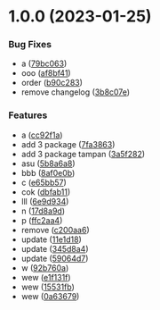 # 1.0.0 (2023-01-25)


### Bug Fixes

* a ([79bc063](https://github.com/agungvr/nx-github-package-tampan/commit/79bc063148f960b2dffec37f6ed9e86a17b2365f))
* ooo ([af8bf41](https://github.com/agungvr/nx-github-package-tampan/commit/af8bf413c69b665e12c199d7baf9e318fc88d451))
* order ([b90c283](https://github.com/agungvr/nx-github-package-tampan/commit/b90c283064f16376304961d898dde0feb33be0b2))
* remove changelog ([3b8c07e](https://github.com/agungvr/nx-github-package-tampan/commit/3b8c07eeb4d7697b58447ccf73776a1cd9fe39a9))


### Features

* a ([cc92f1a](https://github.com/agungvr/nx-github-package-tampan/commit/cc92f1a7a6eed193aa412fe9dbf4d62e4f7e2c82))
* add 3 package ([7fa3863](https://github.com/agungvr/nx-github-package-tampan/commit/7fa3863939e55d1ebdfa4c3ac7a21736786af86c))
* add 3 package tampan ([3a5f282](https://github.com/agungvr/nx-github-package-tampan/commit/3a5f282f2ba84f4c72bcb1da97359403c4de8c31))
* asu ([5b8a6a8](https://github.com/agungvr/nx-github-package-tampan/commit/5b8a6a8f743c20dc2b6cafb198cb55c62500a754))
* bbb ([8af0e0b](https://github.com/agungvr/nx-github-package-tampan/commit/8af0e0bf84083f1c2184590d8f8d38d5e843b5ec))
* c ([e65bb57](https://github.com/agungvr/nx-github-package-tampan/commit/e65bb57d0965defa3fa985be2ddbee6f8b819160))
* cok ([dbfab11](https://github.com/agungvr/nx-github-package-tampan/commit/dbfab11e8927064abd94a5a2a1f216977af727dc))
* lll ([6e9d934](https://github.com/agungvr/nx-github-package-tampan/commit/6e9d9342dcbaf2ed91d7687f05f75f361fd59f8b))
* n ([17d8a9d](https://github.com/agungvr/nx-github-package-tampan/commit/17d8a9d8990d2f36d11d9642cf53c70da70d9fe7))
* p ([ffc2aa4](https://github.com/agungvr/nx-github-package-tampan/commit/ffc2aa433da8d52963d69c0423cfbc8f08735bc6))
* remove ([c200aa6](https://github.com/agungvr/nx-github-package-tampan/commit/c200aa6f9218246c94fa92dcc92f4f56892b3c46))
* update ([11e1d18](https://github.com/agungvr/nx-github-package-tampan/commit/11e1d18d1dd408fe6edfc216683ce3c7a19b03e3))
* update ([345d8a4](https://github.com/agungvr/nx-github-package-tampan/commit/345d8a4b27fff4a8227d4cf8135c9212d984171e))
* update ([59064d7](https://github.com/agungvr/nx-github-package-tampan/commit/59064d71badf7ebc0858b5ea94a65532959c9045))
* w ([92b760a](https://github.com/agungvr/nx-github-package-tampan/commit/92b760a556940d041a82f19ab461c62ab327dd72))
* wew ([e1f131f](https://github.com/agungvr/nx-github-package-tampan/commit/e1f131fd001bfaf63c7b25beff3078f83a918423))
* wew ([15531fb](https://github.com/agungvr/nx-github-package-tampan/commit/15531fb940c2ac581f2777f7b7aa7450bdd43279))
* wew ([0a63679](https://github.com/agungvr/nx-github-package-tampan/commit/0a6367967f9cfff35a790d545e427398cb9f993a))
